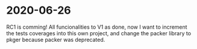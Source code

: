 # 2020-06-26

RC1 is comming! All funcionalities to V1 as done, now I want to increment the tests coverages into this own project, and change the packer library to pkger because packer was deprecated.

